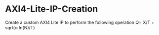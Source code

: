 # AXI4-Lite-IP-Creation
Create a custom AXI4 Lite IP to perform the following operation Q= X/T + sqrt(α ln(N)/T)

